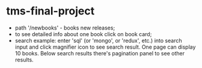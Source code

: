 # tms-final-project

- path '/newbooks' - books new releases;
- to see detailed info about one book click on book card;
- search example: enter 'sql' (or 'mongo', or 'redux', etc.) into search input and click magnifier icon to see search result. One page can display 10 books. Below search results there's pagination panel to see other results.
